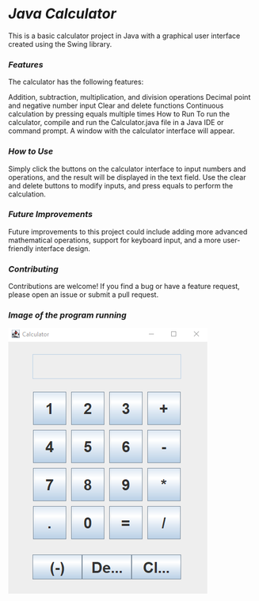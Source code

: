# *Java Calculator*

This is a basic calculator project in Java with a graphical user interface created using the Swing library.

### *Features*

The calculator has the following features:

Addition, subtraction, multiplication, and division operations
Decimal point and negative number input
Clear and delete functions
Continuous calculation by pressing equals multiple times
How to Run
To run the calculator, compile and run the Calculator.java file in a Java IDE or command prompt. A window with the calculator interface will appear.

### *How to Use*

Simply click the buttons on the calculator interface to input numbers and operations, and the result will be displayed in the text field. Use the clear and delete buttons to modify inputs, and press equals to perform the calculation.

### *Future Improvements*

Future improvements to this project could include adding more advanced mathematical operations, support for keyboard input, and a more user-friendly interface design.

### *Contributing*

Contributions are welcome! If you find a bug or have a feature request, please open an issue or submit a pull request.

### *Image of the program running*

![Calculator](images/Calculator.png)